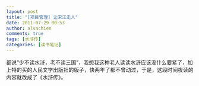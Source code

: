 ```yaml
---
layout: post
title: "[项目管理] 让宋江走人"
date: 2011-07-29 00:53
author: alvachien
comments: true
tags: [水浒传]
categories: [读书笔记]
---
```

都说“少不读水浒，老不读三国”，我想我这种老人读读水浒应该没什么要紧了，加上特的买的人民文学出版社的版子，快两年了都不曾动过，于是，这段时间夜读的内容就改成了《水浒传》。

